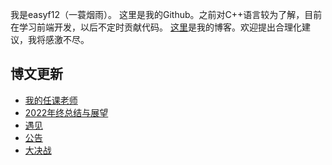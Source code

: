 我是easyf12（一蓑烟雨）。
这里是我的Github。之前对C++语言较为了解，目前在学习前端开发，以后不定时贡献代码。
[这里](https://easyf12.top)是我的博客。欢迎提出合理化建议，我将感激不尽。
## 博文更新
<!-- BLOG-POST-LIST:START -->
- [我的任课老师](https://easyf12.top/posts/dd3a185a/)
- [2022年终总结与展望](https://easyf12.top/posts/7836da9e/)
- [遇见](https://easyf12.top/posts/a089e4c9/)
- [公告](https://easyf12.top/posts/18ef8bdc/)
- [大决战](https://easyf12.top/posts/edaa5fcc/)
<!-- BLOG-POST-LIST:END -->
